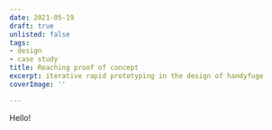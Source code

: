 ```yaml
---
date: 2021-05-19
draft: true
unlisted: false
tags:
- design
- case study
title: Reaching proof of concept
excerpt: iterative rapid prototyping in the design of handyfuge
coverImage: ''

---
```

Hello!